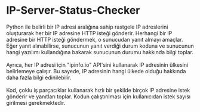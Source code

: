 # IP-Server-Status-Checker

Python ile belirli bir IP adresi aralığına sahip rastgele IP adreslerini oluşturarak her bir IP adresine HTTP isteği gönderir. Herhangi bir IP adresine bir HTTP isteği göndermek, o sunucudan yanıt almayı amaçlar. Eğer yanıt alınabilirse, sunucunun yanıt verdiği durum koduna ve sunucunun hangi yazılımı kullandığına bakarak sunucunun durumu hakkında bilgi toplar.
<br>
<br>
Ayrıca, her IP adresi için "ipinfo.io" API'sini kullanarak IP adresinin ülkesini belirlemeye çalışır. Bu sayede, IP adresinin hangi ülkede olduğu hakkında daha fazla bilgi edinilebilir.
<br>
<br>
Kod, çoklu iş parçacıklar kullanarak hızlı bir şekilde birçok IP adresine istek gönderir ve yanıtları toplar. Kodun çalıştırılması için kullanıcıdan istek sayısı girilmesi gerekmektedir.
